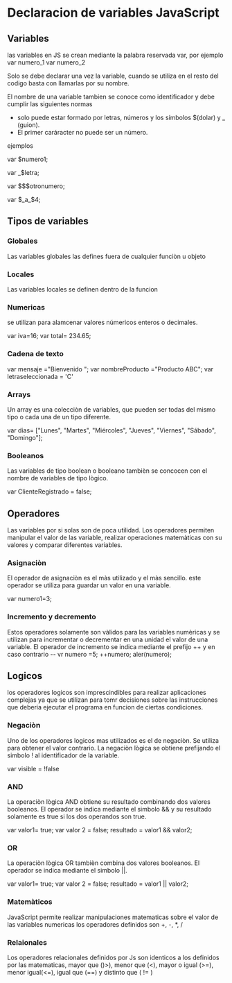 # Declaracion de variables JavaScript

## Variables

las variables en JS se crean mediante la palabra reservada var, por ejemplo
 var numero_1
 var numero_2

Solo se debe declarar una vez la variable, cuando se utiliza en el resto del codigo basta con llamarlas por su nombre.

El nombre de una variable tambien se conoce como identificador y debe cumplir las siguientes normas

* solo puede estar formado por letras, números   y los símbolos $(dolar) y _ (guion).
* El primer caráracter no puede ser un número.

ejemplos

var $numero1;

var _$letra;

var $$$otronumero;

var $_a_$4;

## Tipos de variables

### Globales

Las variables globales las defines fuera de cualquier funciòn u objeto

### Locales

Las variables locales se definen dentro de la funcion

### Numericas

se utilizan para alamcenar valores númericos enteros o decimales.

var iva=16;
var total= 234.65;

### Cadena de texto

 var mensaje ="Bienvenido ";
 var nombreProducto ="Producto ABC";
 var letraseleccionada = 'C'

### Arrays

Un array es una colecciòn de variables, que pueden ser todas del mismo tipo o cada una de un tipo diferente.

var dias= ["Lunes", "Martes", "Miércoles", "Jueves", "Viernes", "Sábado", "Domingo"];

### Booleanos

Las variables de tipo boolean o booleano tambièn se concocen con el nombre de variables de tipo lògico.

var ClienteRegistrado = false;

## Operadores

Las variables por si solas son de poca utilidad. Los operadores permiten manipular el valor de las variable, realizar operaciones matemàticas con su valores y comparar diferentes variables.

### Asignaciòn

 El operador de asignaciòn es el màs utilizado y el màs sencillo. este operador se utiliza para guardar un valor en una variable.

 var numero1=3;

### Incremento y decremento

Estos operadores solamente son vàlidos para las variables numèricas y se utilizan para incrementar o decrementar en una unidad el valor de una variable.
El operador de incremento se indica mediante el prefijo ++ y en caso contrario --
vr numero =5;
++numero;
aler(numero);

## Logicos

los operadores logicos son imprescindibles para realizar aplicaciones complejas ya que se utilizan para tomr decisiones sobre las instrucciones que deberia ejecutar el programa en funcion de ciertas condiciones.

### Negaciòn

Uno de los operadores logicos mas utilizados es el de negaciòn. Se utiliza para obtener el valor contrario.
La negaciòn lògica se obtiene prefijando el simbolo ! al identificador de la variable.

var visible = !false

### AND

La operaciòn lògica AND obtiene su resultado combinando dos valores booleanos. El operador se indica mediante el simbolo && y su resultado solamente es true si los dos operandos son true.

var valor1= true;
var valor 2 = false;
resultado = valor1 && valor2;

### OR

La operaciòn lògica OR tambièn combina dos valores booleanos. El operador se indica mediante el simbolo ||.

var valor1= true;
var valor 2 = false;
resultado = valor1 || valor2;

### Matemàticos

JavaScript permite realizar manipulaciones matematicas sobre el valor de las variables numericas los operadores definidos son +, -, *, /

### Relaionales

Los operadores relacionales definidos por Js son identicos  a los definidos por las matematicas, mayor que ()>), menor que (<), mayor o igual (>=), menor igual(<=), igual que (==) y distinto que ( != )